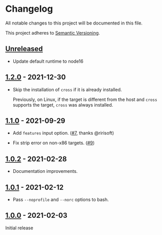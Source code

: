 # Changelog

All notable changes to this project will be documented in this file.

This project adheres to [Semantic Versioning](https://semver.org).

<!--
Note: In this file, do not use the hard wrap in the middle of a sentence for compatibility with GitHub comment style markdown rendering.
-->

## [Unreleased]

- Update default runtime to node16

## [1.2.0] - 2021-12-30

- Skip the installation of `cross` if it is already installed.

  Previously, on Linux, if the target is different from the host and `cross` supports the target, `cross` was always installed.

## [1.1.0] - 2021-09-29

- Add `features` input option. ([#7](https://github.com/taiki-e/upload-rust-binary-action/pull/7), thanks @ririsoft)

- Fix strip error on non-x86 targets. ([#9](https://github.com/taiki-e/upload-rust-binary-action/pull/9))

## [1.0.2] - 2021-02-28

- Documentation improvements.

## [1.0.1] - 2021-02-12

- Pass `--noprofile` and `--norc` options to bash.

## [1.0.0] - 2021-02-03

Initial release

[Unreleased]: https://github.com/taiki-e/upload-rust-binary-action/compare/v1.2.0...HEAD
[1.2.0]: https://github.com/taiki-e/upload-rust-binary-action/compare/v1.1.0...v1.2.0
[1.1.0]: https://github.com/taiki-e/upload-rust-binary-action/compare/v1.0.2...v1.1.0
[1.0.2]: https://github.com/taiki-e/upload-rust-binary-action/compare/v1.0.1...v1.0.2
[1.0.1]: https://github.com/taiki-e/upload-rust-binary-action/compare/v1.0.0...v1.0.1
[1.0.0]: https://github.com/taiki-e/upload-rust-binary-action/releases/tag/v1.0.0
